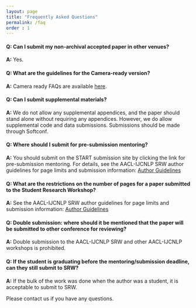 ```yaml
---
layout: page
title: "Frequently Asked Questions"
permalink: /faq
order : 1
---
```

#### Q: Can I submit my non-archival accepted paper in other venues?
__A:__ Yes.

<!--
### Q: In case the student author is unable to attend due to university examinations, is it possible for the equally contributing other author to apply for the travel grant? 
__A:__ Yes.
-->

<!--
### Q: When would it be possible to know the status of the grant to look into applying for a visa, other planning?
__A:__ We encourage to apply for visa soon and not to wait for the decision of travel grant. Visa application processes can take a long time. So start soon.
-->

#### Q: What are the guidelines for the Camera-ready version?
__A:__ Camera ready FAQs are available [here](https://github.com/acl-org/acl-pub/blob/gh-pages/camera-ready-faq.md).

#### Q: Can I submit supplemental materials?
__A:__ We do not allow any supplemental appendices, and the paper should stand alone without requiring any appendices. However, we do allow supplemental code and data submissions. Submissions should be made through Softconf.

#### Q: Where should I submit for pre-submission mentoring?
__A:__ You should submit on the START submission site by clicking the link for pre-submission mentoring. For details, see the AACL-IJCNLP SRW author guidelines for page limits and submission information:
[Author Guidelines](https://aacl2020-srw.github.io/author)

#### Q: What are the restrictions on the number of pages for a paper submitted to the Student Research Workshop? 
__A:__ See the AACL-IJCNLP SRW author guidelines for page limits and submission information:
[Author Guidelines](https://aacl2020-srw.github.io/author)
 
#### Q: Double submission: where should it be mentioned that the paper will be submitted to other conference for reviewing?
__A:__ Double submission to the AACL-IJCNLP SRW and other AACL-IJCNLP workshops is prohibited.

<!--
#### Q: If accepted, can a paper be published in the proceedings, even if it the student cannot take part at the workshop?
__A:__ The NAACL organizing team will attempt to provide travel grants to authors of all accepted papers. However, if things still don't work out, we can discuss remote presentation options should your paper be accepted.
-->
 
#### Q: If the student is graduating before the mentoring/submission deadline, can they still submit to SRW?
__A:__ If the bulk of the work was done when the author was a student, it is acceptable to submit to SRW.

<!--
##### Q: If an author is to submit to the SRW in the non-archival tract, is it possible to resubmit to the main track of this year's ACL?
__A:__ The spirit of the SRW is to give you feedback to improve your work. If you submit to the mentoring deadline, the mentoring will prove useful. Otherwise, two days isn't much time to incorporate feedback for an ACL submission, so this goes against the spirit of the rule but is technically allowed. 
-->

Please contact us if you have any questions.
